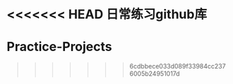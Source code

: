 <<<<<<< HEAD
日常练习github库
=======
# Practice-Projects
>>>>>>> 6cdbbece033d089f33984cc2376005b24951017d
